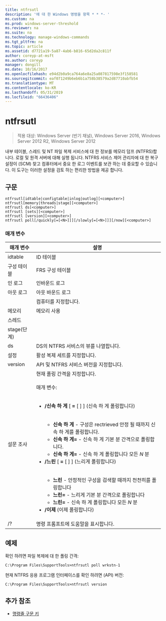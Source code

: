 ```yaml
---
title: ntfrsutl
description: '에 대 한 Windows 명령을 항목 * * *- '
ms.custom: na
ms.prod: windows-server-threshold
ms.reviewer: na
ms.suite: na
ms.technology: manage-windows-commands
ms.tgt_pltfrm: na
ms.topic: article
ms.assetid: d7721a19-5a87-4ab6-b816-65d2da2c811f
author: coreyp-at-msft
ms.author: coreyp
manager: dongill
ms.date: 10/16/2017
ms.openlocfilehash: e94d2b0a9ca764a6e8a25a087817598e3f158581
ms.sourcegitcommit: eaf071249b6eb6b1a758b38579a2d87710abfb54
ms.translationtype: MT
ms.contentlocale: ko-KR
ms.lasthandoff: 05/31/2019
ms.locfileid: "66436406"
---
```

# <a name="ntfrsutl"></a>ntfrsutl

>적용 대상: Windows Server (반기 채널), Windows Server 2016, Windows Server 2012 R2, Windows Server 2012

내부 테이블, 스레드 및 NT 파일 복제 서비스에 대 한 정보를 메모리 덤프 \(NTFRS\)합니다. 로컬 및 원격 서버에 대해 실행 됩니다. NTFRS 서비스 제어 관리자에 대 한 복구 설정이 \(SCM\) 찾고 컴퓨터에서 중요 한 로그 이벤트를 보관 하는 데 중요할 수 있습니다. 이 도구는 이러한 설정을 검토 하는 편리한 방법을 제공 합니다.   
  
## <a name="syntax"></a>구문  
  
```  
ntfrsutl[idtable|configtable|inlog|outlog][<computer>]  
ntfrsutl[memory|threads|stage][<computer>]  
ntfrsutl ds[<computer>]  
ntfrsutl [sets][<computer>]  
ntfrsutl [version][<computer>]  
ntfrsutl poll[/quickly[=[<N>]]][/slowly[=[<N>]]][/now][<computer>]  
```  
  
### <a name="parameters"></a>매개 변수  
  
|  매개 변수  |                                                                                                                                                                                                                                                                                                                                        설명                                                                                                                                                                                                                                                                                                                                         |
|-------------|--------------------------------------------------------------------------------------------------------------------------------------------------------------------------------------------------------------------------------------------------------------------------------------------------------------------------------------------------------------------------------------------------------------------------------------------------------------------------------------------------------------------------------------------------------------------------------------------------------------------------------------------------------------------------------------------|
|   idtable   |                                                                                                                                                                                                                                                                                                                                          ID 테이블                                                                                                                                                                                                                                                                                                                                          |
| 구성 테이블 |                                                                                                                                                                                                                                                                                                                                  FRS 구성 테이블                                                                                                                                                                                                                                                                                                                                   |
|    인 로그    |                                                                                                                                                                                                                                                                                                                                        인바운드 로그                                                                                                                                                                                                                                                                                                                                         |
|   아웃 로그    |                                                                                                                                                                                                                                                                                                                                        아웃 바운드 로그                                                                                                                                                                                                                                                                                                                                        |
| <computer>  |                                                                                                                                                                                                                                                                                                                                  컴퓨터를 지정합니다.                                                                                                                                                                                                                                                                                                                                   |
|   메모리    |                                                                                                                                                                                                                                                                                                                                        메모리 사용                                                                                                                                                                                                                                                                                                                                        |
|   스레드   |                                                                                                                                                                                                                                                                                                                                                                                                                                                                                                                                                                                                                                                                                            |
|    stage(단계)    |                                                                                                                                                                                                                                                                                                                                                                                                                                                                                                                                                                                                                                                                                            |
|     ds      |                                                                                                                                                                                                                                                                                                                         DS의 NTFRS 서비스의 뷰를 나열합니다.                                                                                                                                                                                                                                                                                                                          |
|    설정     |                                                                                                                                                                                                                                                                                                                             활성 복제 세트를 지정합니다.                                                                                                                                                                                                                                                                                                                              |
|   version   |                                                                                                                                                                                                                                                                                                                       API 및 NTFRS 서비스 버전을 지정합니다.                                                                                                                                                                                                                                                                                                                        |
|    설문 조사     | 현재 폴링 간격을 지정합니다.<br /><br />매개 변수:<br /><br /><ul><li>**\/신속 하 게** \[ **\=** \[ <N> \] \] \(신속 하 게 폴링합니다\)<br /><br /><ul><li>**신속 하 게** \- 구성은 rectrieved 안정 될 때까지 신속 하 게를 폴링합니다.</li><li>**신속 하 게\=**  \- 신속 하 게 기본 분 간격으로 폴링합니다.</li><li>**신속 하 게\=**  <N> \- 신속 하 게 폴링합니다 모든 *N* 분</li></ul></li><li>**\/느린** \[ **\=** \[ <N> \] \] \(느리게 폴링합니다\)<br /><br /><ul><li>**느린** \- 안정적인 구성을 검색할 때까지 천천히를 폴링합니다</li><li>**느린\=**  \- 느리게 기본 분 간격으로 폴링합니다</li><li>**느린\=**  <N> \- 신속 하 게 폴링합니다 모든 *N* 분</li></ul></li><li>**\/이제** \(이제 폴링합니다\)</li></ul> |
|     \/?     |                                                                                                                                                                                                                                                                                                                            명령 프롬프트에 도움말을 표시합니다.                                                                                                                                                                                                                                                                                                                            |
  
## <a name="BKMK_Examples"></a>예제  
확인 하려면 파일 복제에 대 한 폴링 간격:  
  
```  
C:\Program Files\SupportTools>ntfrsutl poll wrkstn-1  
```  
  
현재 NTFRS 응용 프로그램 인터페이스를 확인 하려면 \(API\) 버전:  
  
```  
C:\Program Files\SupportTools>ntfrsutl version  
```  
  
## <a name="additional-references"></a>추가 참조  
  
-   [명령줄 구문 키](command-line-syntax-key.md)  
  
  
  

